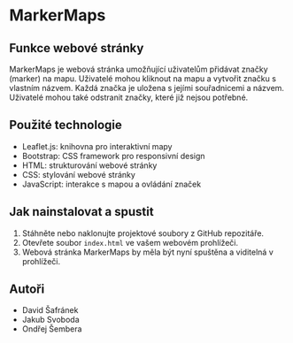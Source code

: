 # MarkerMaps

## Funkce webové stránky

MarkerMaps je webová stránka umožňující uživatelům přidávat značky (marker) na mapu. Uživatelé mohou kliknout na mapu a vytvořit značku s vlastním názvem. Každá značka je uložena s jejími souřadnicemi a názvem. Uživatelé mohou také odstranit značky, které již nejsou potřebné.

## Použité technologie

- Leaflet.js: knihovna pro interaktivní mapy
- Bootstrap: CSS framework pro responsivní design
- HTML: strukturování webové stránky
- CSS: stylování webové stránky
- JavaScript: interakce s mapou a ovládání značek

## Jak nainstalovat a spustit

1. Stáhněte nebo naklonujte projektové soubory z GitHub repozitáře.
2. Otevřete soubor `index.html` ve vašem webovém prohlížeči.
3. Webová stránka MarkerMaps by měla být nyní spuštěna a viditelná v prohlížeči.

## Autoři

- David Šafránek
- Jakub Svoboda
- Ondřej Šembera
